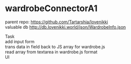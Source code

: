 # wardrobeConnectorA1
parent repo: https://github.com/Tartarshia/lovenikki  
valuable db http://db.lovenikki.world/json/WardrobeInfo.json  
  
Task  
add input form  
trans data in field back to JS array for wardrobe.js  
read array from textarea in wardrobe.js format  
UI  